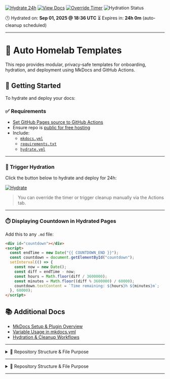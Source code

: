 [![Hydrate 24h](https://img.shields.io/badge/Hydrate-24h-blue)](/.github/workflows/hydrate.yml)
[![View Docs](https://img.shields.io/badge/View-Temporary%20Docs-green)](https://anguy079.github.io/auto-homelab/)
[![Override Timer](https://img.shields.io/badge/Override-Timer-orange)](/.github/workflows/hydrate.yml)
![Hydration Status](https://github.com/anguy079/auto-homelab/actions/workflows/hydrate.yml/badge.svg)

🕒 Hydrated on: **Sep 01, 2025 @ 18:36 UTC**
⏳ Expires in: **24h 0m** (auto-cleanup scheduled)

---

# 🧪 Auto Homelab Templates

This repo provides modular, privacy-safe templates for onboarding, hydration, and deployment using MkDocs and GitHub Actions.

## 🧪 Getting Started

To hydrate and deploy your docs:

### ✅ Requirements

- [Set GitHub Pages source to GitHub Actions](https://github.com/anguy079/auto-homelab/settings/pages)
- Ensure repo is [public for free hosting](https://github.com/anguy079/auto-homelab)
- Include:
  - [`mkdocs.yml`](./mkdocs.yml)
  - [`requirements.txt`](./requirements.txt)
  - [`hydrate.yml`](./.github/workflows/hydrate.yml)

---

### 🚀 Trigger Hydration

Click the button below to hydrate and deploy for 24h:

[![Hydrate](https://img.shields.io/badge/Hydrate-24h-blue)](https://github.com/anguy079/auto-homelab/actions/workflows/hydrate.yml)

> You can override the timer or trigger cleanup manually via the Actions tab.

---

### ⏱️ Displaying Countdown in Hydrated Pages

Add this to any `.md` file:

```html
<div id="countdown"></div>
<script>
  const endTime = new Date("{{ COUNTDOWN_END }}");
  const countdown = document.getElementById("countdown");
  setInterval(() => {
    const now = new Date();
    const diff = endTime - now;
    const hours = Math.floor(diff / 3600000);
    const minutes = Math.floor((diff % 3600000) / 60000);
    countdown.textContent = `Time remaining: ${hours}h ${minutes}m`;
  }, 60000);
</script>
```

## 📚 Additional Docs

- [MkDocs Setup & Plugin Overview](docs/mkdocs/mkdocs-overview.md)
- [Variable Usage in mkdocs.yml](docs/mkdocs/mkdocs-variables.md)
- [Hydration & Cleanup Workflows](docs/mkdocs/mkdocs-workflows.md)

---

<details><summary>📂 Repository Structure & File Purpose</summary>

auto-homelab/
├── [.github/](.github "GitHub-specific configuration")  
│   └── [workflows/](.github/workflows "CI/CD automation workflows")  
│       ├── [cleanup.yml](.github/workflows/cleanup.yml "Scheduled cleanup of hydrated docs")  
│       └── [hydrate.yml](.github/workflows/hydrate.yml "Builds & deploys docs for 24h preview")  
├── [docs/](docs "Documentation source files")  
│   ├── [github-template-forking.md](docs/github-template-forking.md "Guide for forking & onboarding")  
│   ├── [mkdocs-overview.md](docs/mkdocs-overview.md "MkDocs setup & usage overview")  
│   ├── [mkdocs-plugins.md](docs/mkdocs-plugins.md "Plugin list & configuration notes")  
│   ├── [mkdocs-variables.md](docs/mkdocs-variables.md "Variable usage in mkdocs.yml")  
│   ├── [mkdocs-workflows.md](docs/mkdocs-workflows.md "Hydration & cleanup workflow details")  
│   ├── [sync-guide.md](docs/sync-guide.md "Repo sync & update instructions")  
│   └── [index.md](docs/index.md "Docs landing page")  
├── [services/](services "Service-specific docs/configs")  
│   └── [radarr/](services/radarr "Radarr service documentation")  
├── [stylesheets/](stylesheets "Custom CSS for MkDocs theme")  
│   └── [extra.css](stylesheets/extra.css "Overrides & visual tweaks")  
├── [tmp/](tmp "Temporary build artifacts (ignored in CI)")  
├── [overrides/](overrides "MkDocs theme overrides")  
│   └── [.icons/](overrides/.icons "Custom SVG icons for services")  
│       ├── [plex.svg](overrides/.icons/plex.svg "Plex service icon")  
│       ├── [radarr.svg](overrides/.icons/radarr.svg "Radarr service icon")  
│       └── [sonarr.svg](overrides/.icons/sonarr.svg "Sonarr service icon")  
├── [scripts/](scripts "Python automation scripts")  
│   ├── [__init__.py](scripts/__init__.py "Marks scripts as a package")  
│   ├── [gen_docs.py](scripts/gen_docs.py "Generates base documentation")  
│   ├── [gen_hydrated_docs.py](scripts/gen_hydrated_docs.py "Generates hydrated (preview) docs")  
│   ├── [gen_index.py](scripts/gen_index.py "Builds index.md dynamically")  
│   ├── [gen_nav.py](scripts/gen_nav.py "Generates navigation structure")  
│   └── [gen_service_docs.py](scripts/gen_service_docs.py "Creates service-specific docs")  
├── [README.md](README.md "Project overview & usage instructions")  
├── [mkdocs.yml](mkdocs.yml "MkDocs configuration file")  
└── [requirements.txt](requirements.txt "Pinned Python dependencies for reproducibility")

</details>

---

<details><summary>📂 Repository Structure & File Purpose</summary>

<!-- REPO-TREE:START -->
<!-- REPO-TREE:END -->

</details>

---
